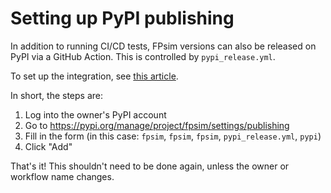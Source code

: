 # Setting up PyPI publishing

In addition to running CI/CD tests, FPsim versions can also be released on PyPI via a GitHub Action. This is controlled by `pypi_release.yml`.

To set up the integration, see [this article](https://packaging.python.org/en/latest/guides/publishing-package-distribution-releases-using-github-actions-ci-cd-workflows/).

In short, the steps are:
1. Log into the owner's PyPI account
2. Go to https://pypi.org/manage/project/fpsim/settings/publishing
3. Fill in the form (in this case: `fpsim`, `fpsim`, `fpsim`, `pypi_release.yml`, `pypi`)
4. Click "Add"

That's it! This shouldn't need to be done again, unless the owner or workflow name changes.